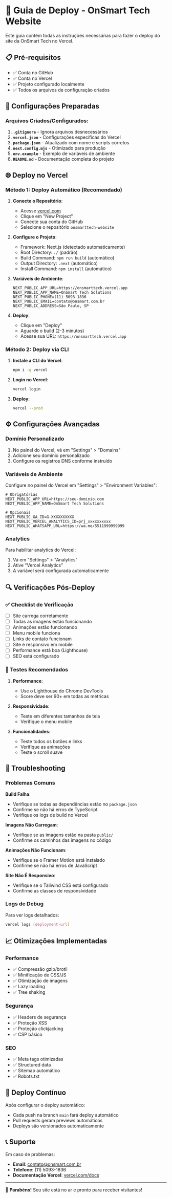 # 🚀 Guia de Deploy - OnSmart Tech Website

Este guia contém todas as instruções necessárias para fazer o deploy do site da OnSmart Tech no Vercel.

## 📋 Pré-requisitos

- ✅ Conta no GitHub
- ✅ Conta no Vercel
- ✅ Projeto configurado localmente
- ✅ Todos os arquivos de configuração criados

## 🔧 Configurações Preparadas

### Arquivos Criados/Configurados:

1. **`.gitignore`** - Ignora arquivos desnecessários
2. **`vercel.json`** - Configurações específicas do Vercel
3. **`package.json`** - Atualizado com nome e scripts corretos
4. **`next.config.mjs`** - Otimizado para produção
5. **`env.example`** - Exemplo de variáveis de ambiente
6. **`README.md`** - Documentação completa do projeto

## 🌐 Deploy no Vercel

### Método 1: Deploy Automático (Recomendado)

1. **Conecte o Repositório**:
   - Acesse [vercel.com](https://vercel.com)
   - Clique em "New Project"
   - Conecte sua conta do GitHub
   - Selecione o repositório `onsmarttech-website`

2. **Configure o Projeto**:
   - Framework: Next.js (detectado automaticamente)
   - Root Directory: `./` (padrão)
   - Build Command: `npm run build` (automático)
   - Output Directory: `.next` (automático)
   - Install Command: `npm install` (automático)

3. **Variáveis de Ambiente**:
   ```
   NEXT_PUBLIC_APP_URL=https://onsmarttech.vercel.app
   NEXT_PUBLIC_APP_NAME=OnSmart Tech Solutions
   NEXT_PUBLIC_PHONE=(11) 5093-1836
   NEXT_PUBLIC_EMAIL=contato@onsmart.com.br
   NEXT_PUBLIC_ADDRESS=São Paulo, SP
   ```

4. **Deploy**:
   - Clique em "Deploy"
   - Aguarde o build (2-3 minutos)
   - Acesse sua URL: `https://onsmarttech.vercel.app`

### Método 2: Deploy via CLI

1. **Instale a CLI do Vercel**:
   ```bash
   npm i -g vercel
   ```

2. **Login no Vercel**:
   ```bash
   vercel login
   ```

3. **Deploy**:
   ```bash
   vercel --prod
   ```

## ⚙️ Configurações Avançadas

### Domínio Personalizado

1. No painel do Vercel, vá em "Settings" > "Domains"
2. Adicione seu domínio personalizado
3. Configure os registros DNS conforme instruído

### Variáveis de Ambiente

Configure no painel do Vercel em "Settings" > "Environment Variables":

```env
# Obrigatórias
NEXT_PUBLIC_APP_URL=https://seu-dominio.com
NEXT_PUBLIC_APP_NAME=OnSmart Tech Solutions

# Opcionais
NEXT_PUBLIC_GA_ID=G-XXXXXXXXXX
NEXT_PUBLIC_VERCEL_ANALYTICS_ID=prj_xxxxxxxxxx
NEXT_PUBLIC_WHATSAPP_URL=https://wa.me/5511999999999
```

### Analytics

Para habilitar analytics do Vercel:
1. Vá em "Settings" > "Analytics"
2. Ative "Vercel Analytics"
3. A variável será configurada automaticamente

## 🔍 Verificações Pós-Deploy

### ✅ Checklist de Verificação

- [ ] Site carrega corretamente
- [ ] Todas as imagens estão funcionando
- [ ] Animações estão funcionando
- [ ] Menu mobile funciona
- [ ] Links de contato funcionam
- [ ] Site é responsivo em mobile
- [ ] Performance está boa (Lighthouse)
- [ ] SEO está configurado

### 🧪 Testes Recomendados

1. **Performance**:
   - Use o Lighthouse do Chrome DevTools
   - Score deve ser 90+ em todas as métricas

2. **Responsividade**:
   - Teste em diferentes tamanhos de tela
   - Verifique o menu mobile

3. **Funcionalidades**:
   - Teste todos os botões e links
   - Verifique as animações
   - Teste o scroll suave

## 🚨 Troubleshooting

### Problemas Comuns

**Build Falha**:
- Verifique se todas as dependências estão no `package.json`
- Confirme se não há erros de TypeScript
- Verifique os logs de build no Vercel

**Imagens Não Carregam**:
- Verifique se as imagens estão na pasta `public/`
- Confirme os caminhos das imagens no código

**Animações Não Funcionam**:
- Verifique se o Framer Motion está instalado
- Confirme se não há erros de JavaScript

**Site Não É Responsivo**:
- Verifique se o Tailwind CSS está configurado
- Confirme as classes de responsividade

### Logs de Debug

Para ver logs detalhados:
```bash
vercel logs [deployment-url]
```

## 📈 Otimizações Implementadas

### Performance
- ✅ Compressão gzip/brotli
- ✅ Minificação de CSS/JS
- ✅ Otimização de imagens
- ✅ Lazy loading
- ✅ Tree shaking

### Segurança
- ✅ Headers de segurança
- ✅ Proteção XSS
- ✅ Proteção clickjacking
- ✅ CSP básico

### SEO
- ✅ Meta tags otimizadas
- ✅ Structured data
- ✅ Sitemap automático
- ✅ Robots.txt

## 🔄 Deploy Contínuo

Após configurar o deploy automático:
- Cada push na branch `main` fará deploy automático
- Pull requests geram previews automáticos
- Deploys são versionados automaticamente

## 📞 Suporte

Em caso de problemas:
- **Email**: contato@onsmart.com.br
- **Telefone**: (11) 5093-1836
- **Documentação Vercel**: [vercel.com/docs](https://vercel.com/docs)

---

🎉 **Parabéns!** Seu site está no ar e pronto para receber visitantes!
